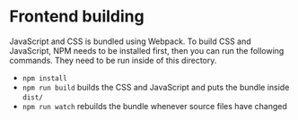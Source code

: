 # Frontend building

JavaScript and CSS is bundled using Webpack.
To build CSS and JavaScript, NPM needs to be installed first,
then you can run the following commands. They need to be run inside of this directory.

* `npm install`
* `npm run build` builds the CSS and JavaScript and puts the bundle inside `dist/`
* `npm run watch` rebuilds the bundle whenever source files have changed
